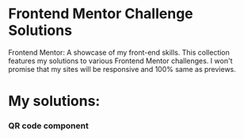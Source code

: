 # Frontend Mentor Challenge Solutions
Frontend Mentor: A showcase of my front-end skills. This collection features my solutions to various Frontend Mentor challenges. I won't promise that my sites will be responsive and 100% same as previews.

# My solutions:
### QR code component
